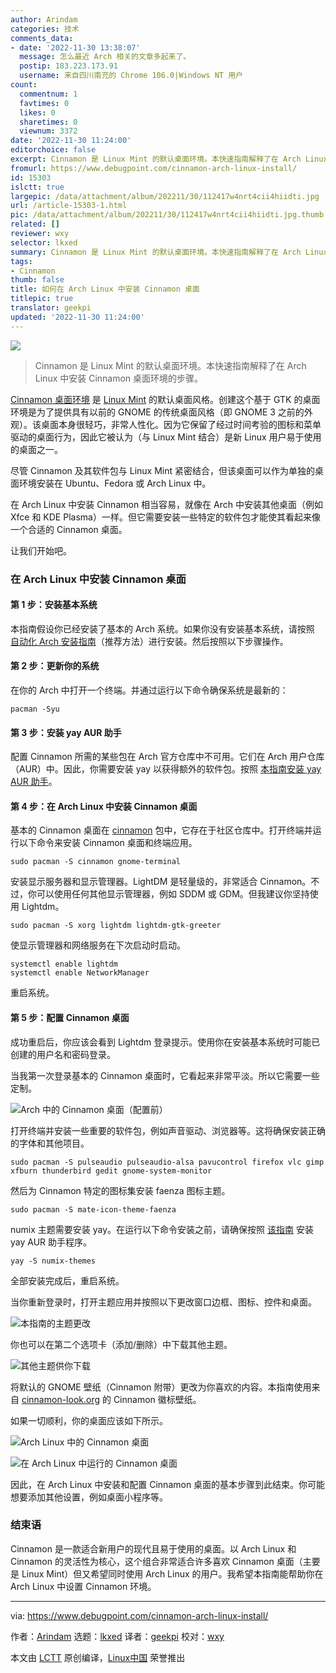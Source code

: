 ```yaml
---
author: Arindam
categories: 技术
comments_data:
- date: '2022-11-30 13:38:07'
  message: 怎么最近 Arch 相关的文章多起来了。
  postip: 183.223.173.91
  username: 来自四川南充的 Chrome 106.0|Windows NT 用户
count:
  commentnum: 1
  favtimes: 0
  likes: 0
  sharetimes: 0
  viewnum: 3372
date: '2022-11-30 11:24:00'
editorchoice: false
excerpt: Cinnamon 是 Linux Mint 的默认桌面环境。本快速指南解释了在 Arch Linux 中安装 Cinnamon 桌面环境的步骤。
fromurl: https://www.debugpoint.com/cinnamon-arch-linux-install/
id: 15303
islctt: true
largepic: /data/attachment/album/202211/30/112417w4nrt4cii4hiidti.jpg
url: /article-15303-1.html
pic: /data/attachment/album/202211/30/112417w4nrt4cii4hiidti.jpg.thumb.jpg
related: []
reviewer: wxy
selector: lkxed
summary: Cinnamon 是 Linux Mint 的默认桌面环境。本快速指南解释了在 Arch Linux 中安装 Cinnamon 桌面环境的步骤。
tags:
- Cinnamon
thumb: false
title: 如何在 Arch Linux 中安装 Cinnamon 桌面
titlepic: true
translator: geekpi
updated: '2022-11-30 11:24:00'
---
```


![](/data/attachment/album/202211/30/112417w4nrt4cii4hiidti.jpg)



> 
> Cinnamon 是 Linux Mint 的默认桌面环境。本快速指南解释了在 Arch Linux 中安装 Cinnamon 桌面环境的步骤。
> 
> 
> 


[Cinnamon 桌面环境](https://cinnamon-spices.linuxmint.com/) 是 [Linux Mint](https://www.debugpoint.com/linux-mint/) 的默认桌面风格。创建这个基于 GTK 的桌面环境是为了提供具有以前的 GNOME 的传统桌面风格（即 GNOME 3 之前的外观）。该桌面本身很轻巧，非常人性化。因为它保留了经过时间考验的图标和菜单驱动的桌面行为，因此它被认为（与 Linux Mint 结合）是新 Linux 用户易于使用的桌面之一。


尽管 Cinnamon 及其软件包与 Linux Mint 紧密结合，但该桌面可以作为单独的桌面环境安装在 Ubuntu、Fedora 或 Arch Linux 中。


在 Arch Linux 中安装 Cinnamon 相当容易，就像在 Arch 中安装其他桌面（例如 Xfce 和 KDE Plasma）一样。但它需要安装一些特定的软件包才能使其看起来像一个合适的 Cinnamon 桌面。


让我们开始吧。


### 在 Arch Linux 中安装 Cinnamon 桌面


#### 第 1 步：安装基本系统


本指南假设你已经安装了基本的 Arch 系统。如果你没有安装基本系统，请按照 [自动化 Arch 安装指南](https://www.debugpoint.com/archinstall-guide/)（推荐方法）进行安装。然后按照以下步骤操作。


#### 第 2 步：更新你的系统


在你的 Arch 中打开一个终端。并通过运行以下命令确保系统是最新的：



```
pacman -Syu

```

#### 第 3 步：安装 yay AUR 助手


配置 Cinnamon 所需的某些包在 Arch 官方仓库中不可用。它们在 Arch 用户仓库（AUR）中。因此，你需要安装 yay 以获得额外的软件包。按照 [本指南安装 yay AUR 助手](https://www.debugpoint.com/2021/01/install-yay-arch/)。


#### 第 4 步：在 Arch Linux 中安装 Cinnamon 桌面


基本的 Cinnamon 桌面在 [cinnamon](https://archlinux.org/packages/community/x86_64/cinnamon/) 包中，它存在于社区仓库中。打开终端并运行以下命令来安装 Cinnamon 桌面和终端应用。



```
sudo pacman -S cinnamon gnome-terminal

```

安装显示服务器和显示管理器。LightDM 是轻量级的，非常适合 Cinnamon。不过，你可以使用任何其他显示管理器，例如 SDDM 或 GDM。但我建议你坚持使用 Lightdm。



```
sudo pacman -S xorg lightdm lightdm-gtk-greeter

```

使显示管理器和网络服务在下次启动时启动。



```
systemctl enable lightdm
systemctl enable NetworkManager

```

重启系统。


#### 第 5 步：配置 Cinnamon 桌面


成功重启后，你应该会看到 Lightdm 登录提示。使用你在安装基本系统时可能已创建的用户名和密码登录。


当我第一次登录基本的 Cinnamon 桌面时，它看起来非常平淡。所以它需要一些定制。


![Arch 中的 Cinnamon 桌面（配置前）](/data/attachment/album/202211/30/112615hd6ycm2ddc2fdpcw.jpg)


打开终端并安装一些重要的软件包，例如声音驱动、浏览器等。这将确保安装正确的字体和其他项目。



```
sudo pacman -S pulseaudio pulseaudio-alsa pavucontrol firefox vlc gimp xfburn thunderbird gedit gnome-system-monitor

```

然后为 Cinnamon 特定的图标集安装 faenza 图标主题。



```
sudo pacman -S mate-icon-theme-faenza

```

numix 主题需要安装 yay。在运行以下命令安装之前，请确保按照 [该指南](https://www.debugpoint.com/2021/01/install-yay-arch/) 安装 yay AUR 助手程序。



```
yay -S numix-themes

```

全部安装完成后，重启系统。


当你重新登录时，打开主题应用并按照以下更改窗口边框、图标、控件和桌面。


![本指南的主题更改](/data/attachment/album/202211/30/112420lz0ydee2ajnsojaj.jpg)


你也可以在第二个选项卡（添加/删除）中下载其他主题。


![其他主题供你下载](/data/attachment/album/202211/30/112420wsdsdo1e05zze16o.jpg)


将默认的 GNOME 壁纸（Cinnamon 附带）更改为你喜欢的内容。本指南使用来自 [cinnamon-look.org](https://www.cinnamon-look.org/browse/cat/) 的 Cinnamon 徽标壁纸。


如果一切顺利，你的桌面应该如下所示。


![Arch Linux 中的 Cinnamon 桌面](/data/attachment/album/202211/30/112420ai9zpxcui0d2bmnw.jpg)


![在 Arch Linux 中运行的 Cinnamon 桌面](/data/attachment/album/202211/30/112420yzbiaz4ebs6g3eg6.jpg)


因此，在 Arch Linux 中安装和配置 Cinnamon 桌面的基本步骤到此结束。你可能想要添加其他设置，例如桌面小程序等。


### 结束语


Cinnamon 是一款适合新用户的现代且易于使用的桌面。以 Arch Linux 和 Cinnamon 的灵活性为核心，这个组合非常适合许多喜欢 Cinnamon 桌面（主要是 Linux Mint）但又希望同时使用 Arch Linux 的用户。我希望本指南能帮助你在 Arch Linux 中设置 Cinnamon 环境。




---


via: <https://www.debugpoint.com/cinnamon-arch-linux-install/>


作者：[Arindam](https://www.debugpoint.com/author/admin1/) 选题：[lkxed](https://github.com/lkxed) 译者：[geekpi](https://github.com/geekpi) 校对：[wxy](https://github.com/wxy)


本文由 [LCTT](https://github.com/LCTT/TranslateProject) 原创编译，[Linux中国](https://linux.cn/) 荣誉推出